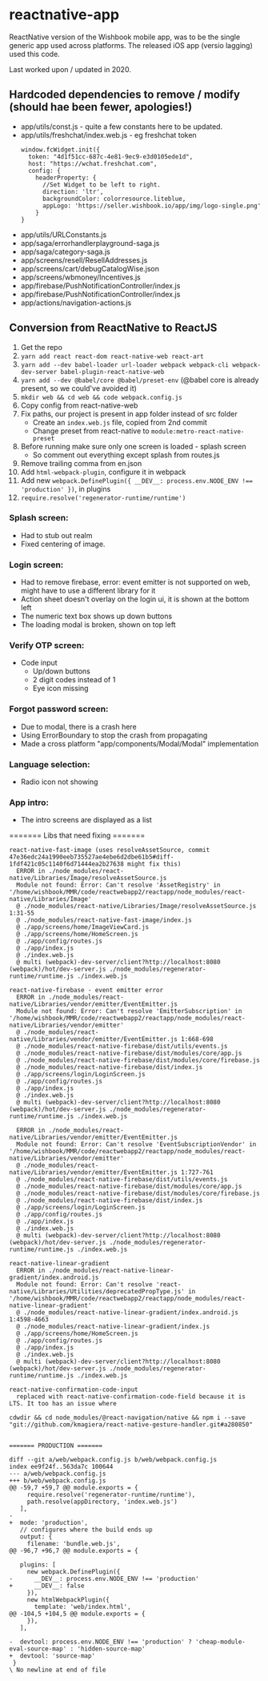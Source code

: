 # reactnative-app
ReactNative version of the Wishbook mobile app, was to be the single generic app used across platforms. The released iOS app (versio lagging) used this code.

Last worked upon / updated in 2020.

## Hardcoded dependencies to remove / modify (should hae been fewer, apologies!)
- app/utils/const.js - quite a few constants here to be updated.
- app/utils/freshchat/index.web.js - eg freshchat token
  ```export const init = () => {
  window.fcWidget.init({
    token: "4d1f51cc-687c-4e81-9ec9-e3d0105ede1d",
    host: "https://wchat.freshchat.com",
    config: {
      headerProperty: {
        //Set Widget to be left to right.
        direction: 'ltr',
        backgroundColor: colorresource.liteblue,
        appLogo: 'https://seller.wishbook.io/app/img/logo-single.png'
      }
  }
  ```
- app/utils/URLConstants.js
- app/saga/errorhandlerplayground-saga.js
- app/saga/category-saga.js
- app/screens/resell/ResellAddresses.js
- app/screens/cart/debugCatalogWise.json
- app/screens/wbmoney/Incentives.js
- app/firebase/PushNotificationController/index.js
- app/firebase/PushNotificationController/index.js
- app/actions/navigation-actions.js

## Conversion from ReactNative to ReactJS

1. Get the repo
2. `yarn add react react-dom react-native-web react-art`
3. `yarn add --dev babel-loader url-loader webpack webpack-cli webpack-dev-server babel-plugin-react-native-web`
4. `yarn add --dev @babel/core @babel/preset-env` (@babel core is already present, so we could've avoided it)
5. `mkdir web && cd web && code webpack.config.js`
6. Copy config from react-native-web
7. Fix paths, our project is present in app folder instead of src folder
    * Create an `index.web.js` file, copied from 2nd commit
    * Change preset from react-native to `module:metro-react-native-preset`
8. Before running make sure only one screen is loaded - splash screen
    * So comment out everything except splash from routes.js
9. Remove trailing comma from en.json
10. Add `html-webpack-plugin`, configure it in webpack
11. Add new `webpack.DefinePlugin({
      __DEV__: process.env.NODE_ENV !== 'production'
    })`, in plugins
12. `require.resolve('regenerator-runtime/runtime')`

### Splash screen:

* Had to stub out realm
* Fixed centering of image.

### Login screen:

* Had to remove firebase, error: event emitter is not supported on web, might have to use a different library for it
* Action sheet doesn't overlay on the login ui, it is shown at the bottom left
* The numeric text box shows up down buttons
* The loading modal is broken, shown on top left

### Verify OTP screen:

* Code input
    * Up/down buttons
    * 2 digit codes instead of 1
    * Eye icon missing

### Forgot password screen:

* Due to modal, there is a crash here
* Using ErrorBoundary to stop the crash from propagating
* Made a cross platform "app/components/Modal/Modal" implementation

### Language selection:

* Radio icon not showing

### App intro:

* The intro screens are displayed as a list

======= Libs that need fixing =======
```
react-native-fast-image (uses resolveAssetSource, commit 47e36edc24a1990eeb735527ae4ebe6d2dbe61b5#diff-1fdf421c05c1140f6d71444ea2b27638 might fix this)
  ERROR in ./node_modules/react-native/Libraries/Image/resolveAssetSource.js
  Module not found: Error: Can't resolve 'AssetRegistry' in '/home/wishbook/MMR/code/reactwebapp2/reactapp/node_modules/react-native/Libraries/Image'
  @ ./node_modules/react-native/Libraries/Image/resolveAssetSource.js 1:31-55
  @ ./node_modules/react-native-fast-image/index.js
  @ ./app/screens/home/ImageViewCard.js
  @ ./app/screens/home/HomeScreen.js
  @ ./app/config/routes.js
  @ ./app/index.js
  @ ./index.web.js
  @ multi (webpack)-dev-server/client?http://localhost:8080 (webpack)/hot/dev-server.js ./node_modules/regenerator-runtime/runtime.js ./index.web.js

react-native-firebase - event emitter error
  ERROR in ./node_modules/react-native/Libraries/vendor/emitter/EventEmitter.js
  Module not found: Error: Can't resolve 'EmitterSubscription' in '/home/wishbook/MMR/code/reactwebapp2/reactapp/node_modules/react-native/Libraries/vendor/emitter'
  @ ./node_modules/react-native/Libraries/vendor/emitter/EventEmitter.js 1:668-698
  @ ./node_modules/react-native-firebase/dist/utils/events.js
  @ ./node_modules/react-native-firebase/dist/modules/core/app.js
  @ ./node_modules/react-native-firebase/dist/modules/core/firebase.js
  @ ./node_modules/react-native-firebase/dist/index.js
  @ ./app/screens/login/LoginScreen.js
  @ ./app/config/routes.js
  @ ./app/index.js
  @ ./index.web.js
  @ multi (webpack)-dev-server/client?http://localhost:8080 (webpack)/hot/dev-server.js ./node_modules/regenerator-runtime/runtime.js ./index.web.js

  ERROR in ./node_modules/react-native/Libraries/vendor/emitter/EventEmitter.js
  Module not found: Error: Can't resolve 'EventSubscriptionVendor' in '/home/wishbook/MMR/code/reactwebapp2/reactapp/node_modules/react-native/Libraries/vendor/emitter'
  @ ./node_modules/react-native/Libraries/vendor/emitter/EventEmitter.js 1:727-761
  @ ./node_modules/react-native-firebase/dist/utils/events.js
  @ ./node_modules/react-native-firebase/dist/modules/core/app.js
  @ ./node_modules/react-native-firebase/dist/modules/core/firebase.js
  @ ./node_modules/react-native-firebase/dist/index.js
  @ ./app/screens/login/LoginScreen.js
  @ ./app/config/routes.js
  @ ./app/index.js
  @ ./index.web.js
  @ multi (webpack)-dev-server/client?http://localhost:8080 (webpack)/hot/dev-server.js ./node_modules/regenerator-runtime/runtime.js ./index.web.js

react-native-linear-gradient
  ERROR in ./node_modules/react-native-linear-gradient/index.android.js
  Module not found: Error: Can't resolve 'react-native/Libraries/Utilities/deprecatedPropType.js' in '/home/wishbook/MMR/code/reactwebapp2/reactapp/node_modules/react-native-linear-gradient'
  @ ./node_modules/react-native-linear-gradient/index.android.js 1:4598-4663
  @ ./node_modules/react-native-linear-gradient/index.js
  @ ./app/screens/home/HomeScreen.js
  @ ./app/config/routes.js
  @ ./app/index.js
  @ ./index.web.js
  @ multi (webpack)-dev-server/client?http://localhost:8080 (webpack)/hot/dev-server.js ./node_modules/regenerator-runtime/runtime.js ./index.web.js

react-native-confirmation-code-input
  replaced with react-native-confirmation-code-field because it is LTS. It too has an issue where

cdwdir && cd node_modules/@react-navigation/native && npm i --save "git://github.com/kmagiera/react-native-gesture-handler.git#a280850"


======= PRODUCTION =======

diff --git a/web/webpack.config.js b/web/webpack.config.js
index ee9f24f..563da7c 100644
--- a/web/webpack.config.js
+++ b/web/webpack.config.js
@@ -59,7 +59,7 @@ module.exports = {
     require.resolve('regenerator-runtime/runtime'), 
     path.resolve(appDirectory, 'index.web.js')
   ],
-
+  mode: 'production',
   // configures where the build ends up
   output: {
     filename: 'bundle.web.js',
@@ -96,7 +96,7 @@ module.exports = {
 
   plugins: [
     new webpack.DefinePlugin({
-      __DEV__: process.env.NODE_ENV !== 'production'
+      __DEV__: false
     }),
     new htmlWebpackPlugin({
       template: 'web/index.html',
@@ -104,5 +104,5 @@ module.exports = {
     }),
   ],
 
-  devtool: process.env.NODE_ENV !== 'production' ? 'cheap-module-eval-source-map' : 'hidden-source-map'
+  devtool: 'source-map'
 }
\ No newline at end of file
```